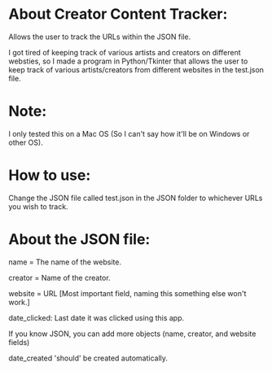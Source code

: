 # About Creator Content Tracker:
Allows the user to track the URLs within the JSON file.

I got tired of keeping track of various artists and creators on different websties, so I made a program in Python/Tkinter that allows the user to keep track of various artists/creators from different websites in the test.json file.

# Note:
I only tested this on a Mac OS (So I can't say how it'll be on Windows or other OS).

# How to use:
Change the JSON file called test.json in the JSON folder to whichever URLs you wish to track.

# About the JSON file:

name = The name of the website.

creator = Name of the creator.

website = URL [Most important field, naming this something else won't work.]

date_clicked: Last date it was clicked using this app.

If you know JSON, you can add more objects (name, creator, and website fields)

date_created 'should' be created automatically.
